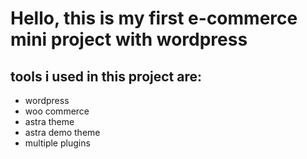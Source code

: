 # Hello, this is my first e-commerce mini project with wordpress

## tools i used in this project are:

- wordpress
- woo commerce
- astra theme
- astra demo theme
- multiple plugins